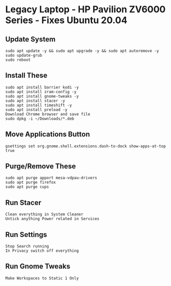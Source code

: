 # Legacy Laptop - HP Pavilion ZV6000 Series - Fixes Ubuntu 20.04
## Update System
    sudo apt update -y && sudo apt upgrade -y && sudo apt autoremove -y
    sudo update-grub
    sudo reboot
## Install These
    sudo apt install barrier kodi -y
    sudo apt install zram-config -y
    sudo apt install gnome-tweaks -y
    sudo apt install stacer -y
    sudo apt install timeshift -y
    sudo apt install preload -y
    Download Chrome browser and save file
    sudo dpkg -i ~/Downloads/*.deb
## Move Applications Button
    gsettings set org.gnome.shell.extensions.dash-to-dock show-apps-at-top true
## Purge/Remove These
    sudo apt purge apport mesa-vdpau-drivers
    sudo apt purge firefox
    sudo apt purge cups
## Run Stacer
    Clean everything in System Cleaner
    Untick anything Power related in Services
## Run Settings
    Stop Search running
    In Privacy switch off everything
## Run Gnome Tweaks
    Make Workspaces to Static 1 Only

